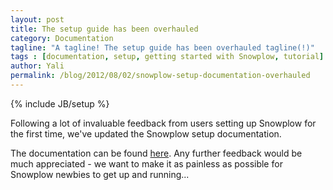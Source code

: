 ```yaml
---
layout: post
title: The setup guide has been overhauled
category: Documentation
tagline: "A tagline! The setup guide has been overhauled tagline(!)"
tags : [documentation, setup, getting started with Snowplow, tutorial]
author: Yali
permalink: /blog/2012/08/02/snowplow-setup-documentation-overhauled
---
```

{% include JB/setup %}

Following a lot of invaluable feedback from users setting up Snowplow for the first time, we've updated the Snowplow setup documentation.

The documentation can be found [here](https://github.com/snowplow/snowplow/wiki/Snowplow-setup-guide). Any further feedback would be much appreciated - we want to make it as painless as possible for Snowplow newbies to get up and running...
